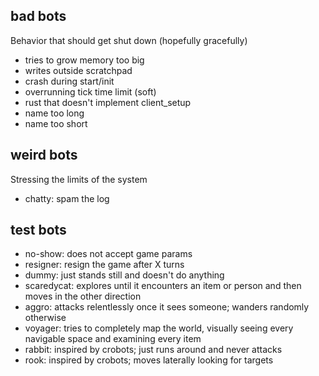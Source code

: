 ## bad bots
Behavior that should get shut down (hopefully gracefully)

* tries to grow memory too big
* writes outside scratchpad
* crash during start/init
* overrunning tick time limit (soft)
* rust that doesn't implement client_setup
* name too long
* name too short

## weird bots
Stressing the limits of the system

* chatty: spam the log


## test bots

* no-show: does not accept game params
* resigner: resign the game after X turns
* dummy: just stands still and doesn't do anything
* scaredycat: explores until it encounters an item or person and then moves in the other direction
* aggro: attacks relentlessly once it sees someone; wanders randomly otherwise
* voyager: tries to completely map the world, visually seeing every navigable space and examining every item
* rabbit: inspired by crobots; just runs around and never attacks
* rook: inspired by crobots; moves laterally looking for targets
